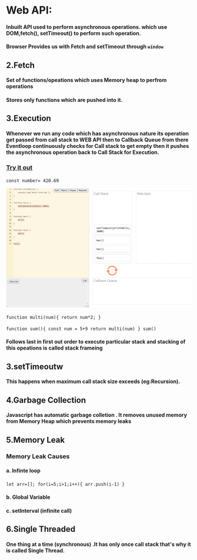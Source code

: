 
# Web API:
 ####  Inbuilt  API used to perform asynchronous operations. which use DOM,fetch(), setTimeout() to perform such operation. 
 #### Browser Provides us with Fetch and setTimeout through `window` 

## 2.Fetch

 ####  Set of functions/opeations which uses Memory heap to perfrom operations
 ####  Stores only functions which are pushed into it.
 
 
## 3.Execution

 #### Whenever we run any code which has asynchronous nature its operation get passed from call stack to WEB API then to Callback Queue from there Eventloop continuously checks  for Call stack to get empty then it pushes the asynchronous operation back to Call Stack for Execution.

###  [Try it out](http://latentflip.com/loupe/?code=ZnVuY3Rpb24gcHJpbnRIZWxsbygpIHsNCiAgICBjb25zb2xlLmxvZygnSGVsbG8gZnJvbSBiYXonKTsNCn0NCg0KZnVuY3Rpb24gYmF6KCkgew0KICAgIHNldFRpbWVvdXQocHJpbnRIZWxsbywgMzAwMCk7DQp9DQoNCmZ1bmN0aW9uIGJhcigpIHsNCiAgICBiYXooKTsNCn0NCg0KZnVuY3Rpb24gZm9vKCkgew0KICAgIGJhcigpOw0KfQ0KDQpmb28oKTs%3D!!!PGJ1dHRvbj5DbGljayBtZSE8L2J1dHRvbj4%3D)
`const number= 420.69`  



 ![Happy Christmas](1.png)


` function multi(num){
return num*2;
} `

`function sum(){
const num = 5+9
return multi(num)
}
sum() `
 ####  Follows last in first out order to execute particular stack and stacking of this opeations is called stack frameing


## 3.setTimeoutw

 ####  This happens when maximum call stack size exceeds (eg:Recursion).


## 4.Garbage Collection

 ####  Javascript has automatic garbage colletion . It removes unused memory from Memory Heap which prevents memory leaks
 
  
## 5.Memory Leak

### Memory Leak Causes

 #### a. Infinte loop
 `let arr=[];
for(i=5;i>1;i++){
arr.push(i-1)
}`
 
 #### b. Global Variable
 
 #### c. setInterval (infinite call)
 
 
 ## 6.Single Threaded

 #### One thing at a time (synchronous) .It has only once call stack that's why it is called Single Thread. 
